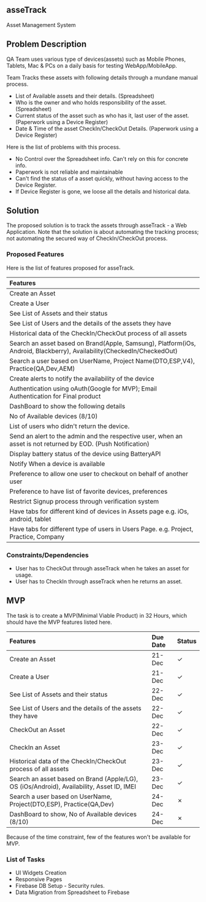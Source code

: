 ## asseTrack
Asset Management System

## Problem Description
QA Team uses various type of devices(assets) such as Mobile Phones, Tablets, Mac & PCs on a daily basis for testing WebApp/MobileApp.

Team Tracks these assets with following details through a mundane manual process.
- List of Available assets and their details. (Spreadsheet)
- Who is the owner and who holds responsibility of the asset. (Spreadsheet)
- Current status of the asset such as who has it, last user of the asset. (Paperwork using a Device Register)
- Date & Time of the asset CheckIn/CheckOut Details. (Paperwork using a Device Register)

Here is the list of problems with this process.
- No Control over the Spreadsheet info. Can't rely on this for concrete info.
- Paperwork is not reliable and maintainable
- Can't find the status of a asset quickly, without having access to the Device Register.
- If Device Register is gone, we loose all the details and historical data.

## Solution

The proposed solution is to track the assets through asseTrack - a Web Application.
Note that the solution is about automating the tracking process; not automating the secured way of CheckIn/CheckOut process.

### Proposed Features

Here is the list of features proposed for asseTrack.

| Features |
| :------------- |
| Create an Asset |
| Create a User |
| See List of Assets and their status |
| See List of Users and the details of the assets they have |
| Historical data of the CheckIn/CheckOut process of all assets |
| Search an asset based on Brand(Apple, Samsung), Platform(iOs, Android, Blackberry), Availability(CheckedIn/CheckedOut) |
| Search a user based on UserName, Project Name(DTO,ESP,V4), Practice(QA,Dev,AEM) |
| Create alerts to notify the availability of the device |
| Authentication using oAuth(Google for MVP); Email Authentication for Final product |
| DashBoard to show the following details |
| No of Available devices (8/10) |
| List of users who didn't return the device. |
| Send an alert to the admin and the respective user, when an asset is not returned by EOD. (Push Notification) |
| Display battery status of the device using BatteryAPI |
| Notify When a device is available |
| Preference to allow one user to checkout on behalf of another user |
| Preference to have list of favorite devices, preferences |
| Restrict Signup process through verification system |
| Have tabs for different kind of devices in Assets page e.g. iOs, android, tablet |
| Have tabs for different type of users in Users Page. e.g. Project, Practice, Company |
### Constraints/Dependencies
- User has to CheckOut through asseTrack when he takes an asset for usage.
- User has to CheckIn through asseTrack when he returns an asset.

## MVP
The task is to create a MVP(Minimal Viable Product) in 32 Hours, which should have the MVP features listed here.

| Features | Due Date | Status |
| :------------- | :------------- | :------------- |
| Create an Asset |21-Dec |✓|
| Create a User |21-Dec|✓|
| See List of Assets and their status |22-Dec|✓|
| See List of Users and the details of the assets they have |22-Dec|✓|
| CheckOut an Asset |22-Dec|✓|
| CheckIn an Asset |23-Dec|✓|
| Historical data of the CheckIn/CheckOut process of all assets |23-Dec|✓|
| Search an asset based on Brand (Apple/LG), OS (iOs/Android), Availability, Asset ID, IMEI |23-Dec|✓|
| Search a user based on UserName, Project(DTO,ESP), Practice(QA,Dev) |24-Dec|✗|
| DashBoard to show, No of Available devices (8/10)| 24-Dec | ✗ |

Because of the time constraint, few of the features won't be available for MVP.


### List of Tasks
- UI Widgets Creation
- Responsive Pages
- Firebase DB Setup - Security rules.
- Data Migration from Spreadsheet to Firebase
